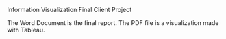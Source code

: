 Information Visualization Final Client Project

The Word Document is the final report.
The PDF file is a visualization made with Tableau.
